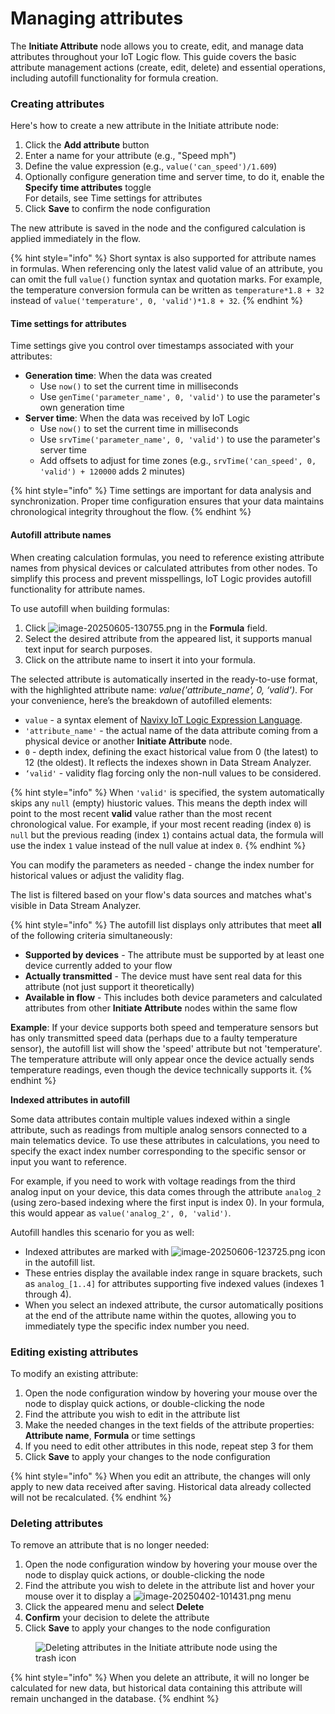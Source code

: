 # Managing attributes

The **Initiate Attribute** node allows you to create, edit, and manage data attributes throughout your IoT Logic flow. This guide covers the basic attribute management actions (create, edit, delete) and essential operations, including autofill functionality for formula creation.

### Creating attributes

Here's how to create a new attribute in the Initiate attribute node:

1. Click the **Add attribute** button
2. Enter a name for your attribute (e.g., "Speed mph")
3. Define the value expression (e.g., `value('can_speed')/1.609`)
4. Optionally configure generation time and server time, to do it, enable the **Specify time attributes** toggle\
   For details, see Time settings for attributes
5. Click **Save** to confirm the node configuration

The new attribute is saved in the node and the configured calculation is applied immediately in the flow.

{% hint style="info" %}
Short syntax is also supported for attribute names in formulas. When referencing only the latest valid value of an attribute, you can omit the full `value()` function syntax and quotation marks. For example, the temperature conversion formula can be written as `temperature*1.8 + 32` instead of `value('temperature', 0, 'valid')*1.8 + 32`.
{% endhint %}

#### Time settings for attributes

Time settings give you control over timestamps associated with your attributes:

* **Generation time**: When the data was created
  * Use `now()` to set the current time in milliseconds
  * Use `genTime('parameter_name', 0, 'valid')` to use the parameter's own generation time
* **Server time**: When the data was received by IoT Logic
  * Use `now()` to set the current time in milliseconds
  * Use `srvTime('parameter_name', 0, 'valid')` to use the parameter's server time
  * Add offsets to adjust for time zones (e.g., `srvTime('can_speed', 0, 'valid') + 120000` adds 2 minutes)

{% hint style="info" %}
Time settings are important for data analysis and synchronization. Proper time configuration ensures that your data maintains chronological integrity throughout the flow.
{% endhint %}

#### Autofill attribute names

When creating calculation formulas, you need to reference existing attribute names from physical devices or calculated attributes from other nodes. To simplify this process and prevent misspellings, IoT Logic provides autofill functionality for attribute names.

To use autofill when building formulas:

1. Click ![image-20250605-130755.png](https://2096203889-files.gitbook.io/~/files/v0/b/gitbook-x-prod.appspot.com/o/spaces%2F446mKak1zDrGv70ahuYZ%2Fuploads%2Fgit-blob-246f310d842a27356a230db8e06eb7dfa5d87a8a%2Fimage-20250605-130755.png?alt=media) in the **Formula** field.
2. Select the desired attribute from the appeared list, it supports manual text input for search purposes.
3. Click on the attribute name to insert it into your formula.

The selected attribute is automatically inserted in the ready-to-use format, with the highlighted attribute name: _value('attribute\_name', 0, ‘valid')_. For your convenience, here’s the breakdown of autofilled elements:

* `value` - a syntax element of [Navixy IoT Logic Expression Language](https://app.gitbook.com/s/tx3J5BxnWyPV0nP2xr0z/technologies/navixy-iot-logic-expression-language).
* `'attribute_name'` - the actual name of the data attribute coming from a physical device or another **Initiate Attribute** node.
* `0` - depth index, defining the exact historical value from 0 (the latest) to 12 (the oldest). It reflects the indexes shown in Data Stream Analyzer.
* `‘valid'` - validity flag forcing only the non-null values to be considered.

{% hint style="info" %}
When `'valid'` is specified, the system automatically skips any `null` (empty) hiustoric values. This means the depth index will point to the most recent **valid** value rather than the most recent chronological value. For example, if your most recent reading (index `0`) is `null` but the previous reading (index `1`) contains actual data, the formula will use the index `1` value instead of the null value at index `0`.
{% endhint %}

You can modify the parameters as needed - change the index number for historical values or adjust the validity flag.

The list is filtered based on your flow's data sources and matches what's visible in Data Stream Analyzer.

{% hint style="info" %}
The autofill list displays only attributes that meet **all** of the following criteria simultaneously:

* **Supported by devices** - The attribute must be supported by at least one device currently added to your flow
* **Actually transmitted** - The device must have sent real data for this attribute (not just support it theoretically)
* **Available in flow** - This includes both device parameters and calculated attributes from other **Initiate Attribute** nodes within the same flow

**Example**: If your device supports both speed and temperature sensors but has only transmitted speed data (perhaps due to a faulty temperature sensor), the autofill list will show the 'speed' attribute but not 'temperature'. The temperature attribute will only appear once the device actually sends temperature readings, even though the device technically supports it.
{% endhint %}

**Indexed attributes in autofill**

Some data attributes contain multiple values indexed within a single attribute, such as readings from multiple analog sensors connected to a main telematics device. To use these attributes in calculations, you need to specify the exact index number corresponding to the specific sensor or input you want to reference.

For example, if you need to work with voltage readings from the third analog input on your device, this data comes through the attribute `analog_2` (using zero-based indexing where the first input is index 0). In your formula, this would appear as `value('analog_2', 0, 'valid')`.

Autofill handles this scenario for you as well:

* Indexed attributes are marked with ![image-20250606-123725.png](https://2096203889-files.gitbook.io/~/files/v0/b/gitbook-x-prod.appspot.com/o/spaces%2F446mKak1zDrGv70ahuYZ%2Fuploads%2Fgit-blob-65afe9be52f6e729d0e1cc25714ef6f5dbd39294%2Fimage-20250606-123725.png?alt=media) icon in the autofill list.
* These entries display the available index range in square brackets, such as `analog_[1..4]` for attributes supporting five indexed values (indexes 1 through 4).
* When you select an indexed attribute, the cursor automatically positions at the end of the attribute name within the quotes, allowing you to immediately type the specific index number you need.

### Editing existing attributes

To modify an existing attribute:

1. Open the node configuration window by hovering your mouse over the node to display quick actions, or double-clicking the node
2. Find the attribute you wish to edit in the attribute list
3. Make the needed changes in the text fields of the attribute properties: **Attribute name**, **Formula** or time settings
4. If you need to edit other attributes in this node, repeat step 3 for them
5. Click **Save** to apply your changes to the node configuration

{% hint style="info" %}
When you edit an attribute, the changes will only apply to new data received after saving. Historical data already collected will not be recalculated.
{% endhint %}

### Deleting attributes

To remove an attribute that is no longer needed:

1. Open the node configuration window by hovering your mouse over the node to display quick actions, or double-clicking the node
2. Find the attribute you wish to delete in the attribute list and hover your mouse over it to display a ![image-20250402-101431.png](https://2096203889-files.gitbook.io/~/files/v0/b/gitbook-x-prod.appspot.com/o/spaces%2F446mKak1zDrGv70ahuYZ%2Fuploads%2Fgit-blob-427a797d20e4a301a8e93eca7485ad46328598b6%2Fimage-20250402-101431.png?alt=media) menu
3. Click the appeared menu and select **Delete**
4. **Confirm** your decision to delete the attribute
5. Click **Save** to apply your changes to the node configuration

<figure><img src="https://2096203889-files.gitbook.io/~/files/v0/b/gitbook-x-prod.appspot.com/o/spaces%2F446mKak1zDrGv70ahuYZ%2Fuploads%2Fgit-blob-d88a01ec4f3426c516f45bc1de460b4bbc26358b%2Fimage-20250402-102052.png?alt=media" alt="Deleting attributes in the Initiate attribute node using the trash icon"><figcaption></figcaption></figure>

{% hint style="info" %}
When you delete an attribute, it will no longer be calculated for new data, but historical data containing this attribute will remain unchanged in the database.
{% endhint %}
